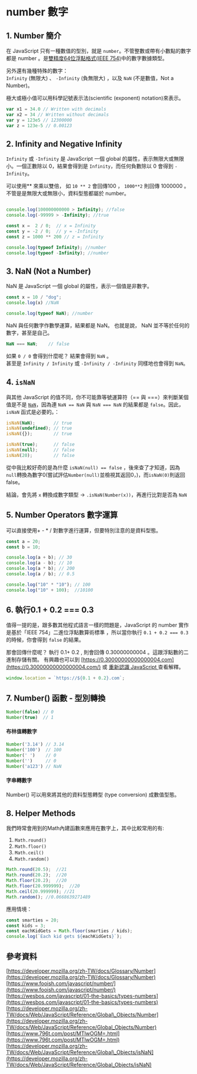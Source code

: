 # number 數字

## 1. Number 簡介

在 JavaScript 只有一種數值的型別，就是 `number`。不管整數或帶有小數點的數字都是 number 。是[雙精度64位浮點格式\(IEEE 754\)](http://en.wikipedia.org/wiki/Double_precision_floating-point_format)中的數字數據類型。  
  
另外還有幾種特殊的數字：  
`Infinity` \(無限大\) 、 `-Infinity` \(負無限大\) ，以及 `NaN` \(不是數值，Not a Number\)。  
  
極大或極小值可以用科學記號表示法\(scientific \(exponent\) notation\)來表示。

```javascript
var x1 = 34.0 // Written with decimals
var x2 = 34 // Written without decimals
var y = 123e5 // 12300000
var z = 123e-5 // 0.00123
```



## 2. Infinity and Negative Infinity

`Infinity` 或 `-Infinity` 是 JavaScript 一個 global 的屬性，表示無限大或無限小。一個正數除以 0，結果會得到是 `Infinity`，而任何負數除以 0 會得到 `-Infinity`。  
  
可以使用\*\* 來乘以雙倍， 如 `10 ** 2` 會回傳100 ， `1000**2`  則回傳 1000000 。 不管是是無限大或無限小，資料型態都屬於  number。

```javascript

console.log(100000000000 > Infinity); //false
console.log(-99999 > -Infinity); //true

const x =  2 / 0;  // x = Infinity
const y = -2 / 0;  // y = -Infinity
const z = 1000 ** 200 // z = Infinity

console.log(typeof Infinity); //number
console.log(typeof -Infinity); //number
```

## 3. NaN \(Not a Number\)

NaN 是 JavaScript 一個 global 的屬性，表示一個值是非數字。

```javascript
const x = 10 / "dog";
console.log(x) //NaN

console.log(typeof NaN); //number
```

NaN 與任何數字作數學運算，結果都是 NaN。 也就是說， NaN 並不等於任何的數字，甚至是自己。

```javascript
NaN === NaN;    // false
```

如果 `0 / 0` 會得到什麼呢？ 結果會得到 `NaN` 。  
甚至是 `Infinity / Infinity` 或 `-Infinity / -Infinity` 同樣地也會得到 `NaN`。



## 4. `isNaN`

與其他 JavaScript 的值不同，你不可能靠等號運算符（== 與 ===）來判斷某個值是不是 [`NaN`](https://developer.mozilla.org/zh-TW/docs/Web/JavaScript/Reference/Global_Objects/NaN)，因為連 `NaN == NaN` 與 `NaN === NaN` 的結果都是 `false`。因此，`isNaN` 函式是必要的。：

```javascript
isNaN(NaN);       // true
isNaN(undefined); // true
isNaN({});        // true

isNaN(true);      // false
isNaN(null);      // false
isNaN(20);        // false
```

從中我比較好奇的是為什麼 `isNaN(null) == false` ，後來查了才知道，因為 `null`轉換為數字0\(嘗試評估`Number(null)`並檢視其返回0，\)，而`isNaN(0)`則返回false。  
  
結論，會先將 `x` 轉換成數字類型 → `.isNaN(Number(x))`，再進行比對是否為 `NaN`

## 5. Number Operators 數字運算

可以直接使用+ - \* / 對數字進行運算，但要特別注意的是資料型態。

```javascript
const a = 20;
const b = 10;

console.log(a + b); // 30
console.log(a - b); // 10
console.log(a * b); // 200
console.log(a / b); // 0.5

console.log("10" * "10"); // 100
console.log("10" + 100);  //10100

```

## 6.  執行0.1 + 0.2 === 0.3

值得一提的是，跟多數其他程式語言一樣的問題是，JavaScript 的 number 實作是基於「IEEE 754」二進位浮點數算術標準 ，所以當你執行 `0.1 + 0.2 === 0.3` 的時候，你會得到 `false` 的結果。  
  
那會回傳什麼呢？ 執行 0.1+ 0.2 , 則會回傳 0.30000000004 。這跟浮點數的二進制存儲有關。 有興趣也可以到 [https://0.30000000000000004.com](https://0.30000000000000004.com/) 或 [重新認識 JavaScript ](https://ithelp.ithome.com.tw/articles/10190873)查看解釋。

```javascript
window.location = `https://${0.1 + 0.2}.com`;
```

##  7. Number\(\) 函數 - 型別轉換

```javascript
Number(false) // 0
Number(true)  // 1
```

#### 布林值轉數字 <a id="&#x5E03;&#x6797;&#x503C;&#x8F49;&#x6578;&#x5B57;"></a>

```javascript
Number('3.14') // 3.14
Number('100')  // 100
Number(' ')    // 0
Number('')     // 0
Number('a123') // NaN
```

#### 字串轉數字 <a id="&#x5B57;&#x4E32;&#x8F49;&#x6578;&#x5B57;"></a>

Number\(\) 可以用來將其他的資料型態轉型 \(type conversion\) 成數值型態。

## 8. Helper Methods

我們時常會用到的Math內建函數來應用在數字上，其中比較常用的有:

1. `Math.round()`
2. `Math.floor()`
3. `Math.ceil()`
4. `Math.random()`

```javascript
Math.round(20.5);  //21
Math.round(20.2);  //20
Math.floor(20.2);  //20
Math.floor(20.999999);  //20
Math.ceil(20.999999); //21
Math.random(); //0.0668639271489
```

應用情境： 

```javascript
const smarties = 20;
const kids = 3;
const eachKidGets = Math.floor(smarties / kids);
console.log(`Each kid gets ${eachKidGets}`);
```

###  <a id="things-to-know-about-math-in-javascript"></a>

## 參考資料

  
[https://developer.mozilla.org/zh-TW/docs/Glossary/Number](https://developer.mozilla.org/zh-TW/docs/Glossary/Number)  
[https://www.fooish.com/javascript/number/](https://www.fooish.com/javascript/number/)  
[https://wesbos.com/javascript/01-the-basics/types-numbers](https://wesbos.com/javascript/01-the-basics/types-numbers)  
[https://developer.mozilla.org/zh-TW/docs/Web/JavaScript/Reference/Global\_Objects/Number](https://developer.mozilla.org/zh-TW/docs/Web/JavaScript/Reference/Global_Objects/Number)  
[https://www.796t.com/post/MTlwOGM=.html](https://www.796t.com/post/MTlwOGM=.html)  
[https://developer.mozilla.org/zh-TW/docs/Web/JavaScript/Reference/Global\_Objects/isNaN](https://developer.mozilla.org/zh-TW/docs/Web/JavaScript/Reference/Global_Objects/isNaN)

